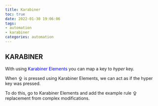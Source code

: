 ```yaml
---
title: Karabiner
toc: true
date: 2022-01-30 19:06:06
tags: 
- automation 
- karabiner
categories: automation
---
```


## KARABINER
With using <span style="color:blue">Karabiner Elements</span> you can map a key to _hyper_ key.



When ⇪  is pressed using Karabiner Elements, we can act as if the hyper key was pressed.

To do this, go to Karabiner Elements and add the example rule ⇪  replacement from complex modifications.